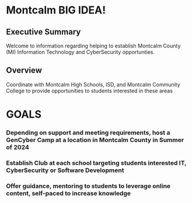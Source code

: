 # Montcalm BIG IDEA!

## Executive Summary
Welcome to information regarding helping to establish Montcalm County (MI) Information Technology and CyberSecurity opportunties. 

## Overview 
Coordinate with Montcalm High Schools, ISD, and Montcalm Community College to provide opportunities to students interested in these areas

# GOALS

### Depending on support and meeting requirements, host a GenCyber Camp at a location in Montcalm County in Summer of 2024

### Establish Club at each school targeting students interested IT, CyberSecurity or Software Development

### Offer guidance, mentoring to students to leverage online content, self-paced to increase knowledge
